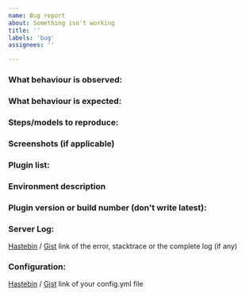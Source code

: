 ```yaml
---
name: Bug report
about: Something isn't working
title: ''
labels: 'bug'
assignees: ''

---
```


[//]: # (Lines in this format are considered as comments and will not be displayed.)
[//]: # (Before reporting make sure you're running the **latest build** of the plugin and checked for existing issues!)

### What behaviour is observed:
[//]: # (What happened?)

### What behaviour is expected:
[//]: # (What did you expect?)

### Steps/models to reproduce:
[//]: # (The actions that cause the issue. Please explain it in detail)

### Screenshots (if applicable)
[//]: # (You can drop the files here directly)

### Plugin list:
[//]: # (This can be found by running `/pl`)

### Environment description
[//]: # (Server software with exact version number, Minecraft version, SQLite/MySQL/MariaDB, ...)

### Plugin version or build number (don't write latest):
[//]: # (This can be found by running `/version plugin-name`.)

### Server Log:
[//]: # (No images please - only the textual representation)
[Hastebin](https://hastebin.com/) / [Gist](https://gist.github.com/) link of the error, stacktrace or the complete log (if any)

### Configuration:
[//]: # (No images please - only the textual representation)
[//]: # (remember to delete any sensitive data)
[Hastebin](https://hastebin.com/) / [Gist](https://gist.github.com/) link of your config.yml file 
